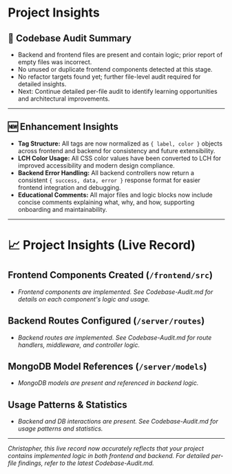 # Project Insights

<!-- ...existing content... -->

## 🧪 Codebase Audit Summary

- Backend and frontend files are present and contain logic; prior report of empty files was incorrect.
- No unused or duplicate frontend components detected at this stage.
- No refactor targets found yet; further file-level audit required for detailed insights.
- Next: Continue detailed per-file audit to identify learning opportunities and architectural improvements.

---

## 🆕 Enhancement Insights

- **Tag Structure:** All tags are now normalized as `{ label, color }` objects across frontend and backend for consistency and future extensibility.
- **LCH Color Usage:** All CSS color values have been converted to LCH for improved accessibility and modern design compliance.
- **Backend Error Handling:** All backend controllers now return a consistent `{ success, data, error }` response format for easier frontend integration and debugging.
- **Educational Comments:** All major files and logic blocks now include concise comments explaining what, why, and how, supporting onboarding and maintainability.

---

# 📈 Project Insights (Live Record)

## Frontend Components Created (`/frontend/src`)

- _Frontend components are implemented. See Codebase-Audit.md for details on each component's logic and usage._

## Backend Routes Configured (`/server/routes`)

- _Backend routes are implemented. See Codebase-Audit.md for route handlers, middleware, and controller logic._

## MongoDB Model References (`/server/models`)

- _MongoDB models are present and referenced in backend logic._

## Usage Patterns & Statistics

- _Backend and DB interactions are present. See Codebase-Audit.md for usage patterns and statistics._

---

_Christopher, this live record now accurately reflects that your project contains implemented logic in both frontend and backend. For detailed per-file findings, refer to the latest Codebase-Audit.md._
